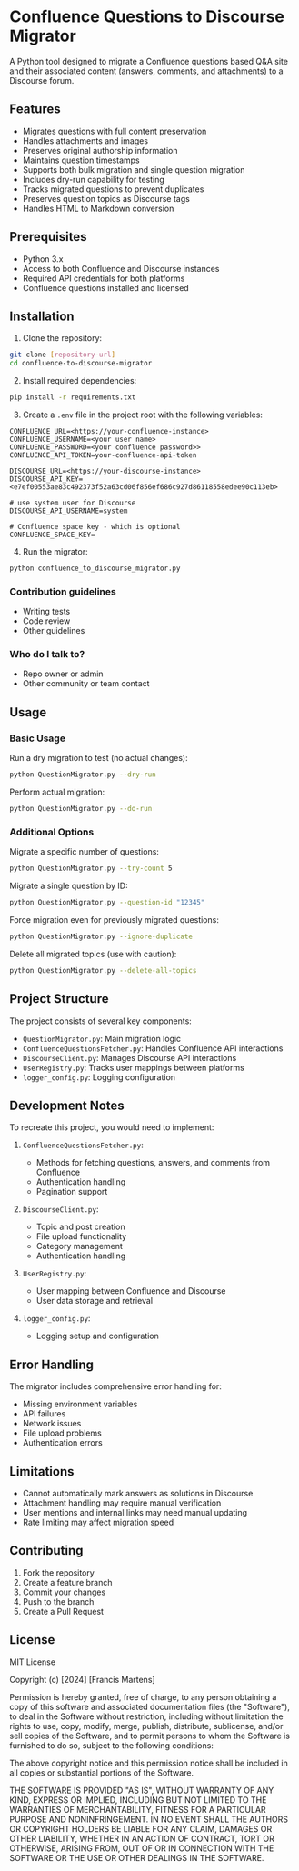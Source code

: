 # Confluence Questions to Discourse Migrator

A Python tool designed to migrate a Confluence questions based Q&A site and their associated content (answers, comments, and attachments) to a Discourse forum.

## Features

- Migrates questions with full content preservation
- Handles attachments and images
- Preserves original authorship information
- Maintains question timestamps
- Supports both bulk migration and single question migration
- Includes dry-run capability for testing
- Tracks migrated questions to prevent duplicates
- Preserves question topics as Discourse tags
- Handles HTML to Markdown conversion

## Prerequisites

- Python 3.x
- Access to both Confluence and Discourse instances
- Required API credentials for both platforms
- Confluence questions installed and licensed

## Installation

1. Clone the repository:
```bash
git clone [repository-url]
cd confluence-to-discourse-migrator
```

2. Install required dependencies:
```bash
pip install -r requirements.txt
```

3. Create a `.env` file in the project root with the following variables:
```env
CONFLUENCE_URL=<https://your-confluence-instance>
CONFLUENCE_USERNAME=<your user name>
CONFLUENCE_PASSWORD=<your confluence password>>
CONFLUENCE_API_TOKEN=your-confluence-api-token

DISCOURSE_URL=<https://your-discourse-instance>
DISCOURSE_API_KEY=<e7ef00553ae83c492373f52a63cd06f856ef686c927d86118558edee90c113eb>

# use system user for Discourse
DISCOURSE_API_USERNAME=system

# Confluence space key - which is optional
CONFLUENCE_SPACE_KEY=

```

4. Run the migrator:
```bash
python confluence_to_discourse_migrator.py
```

### Contribution guidelines ###

* Writing tests
* Code review
* Other guidelines

### Who do I talk to? ###

* Repo owner or admin
* Other community or team contact

## Usage

### Basic Usage

Run a dry migration to test (no actual changes):
```bash
python QuestionMigrator.py --dry-run
```

Perform actual migration:
```bash
python QuestionMigrator.py --do-run
```

### Additional Options

Migrate a specific number of questions:
```bash
python QuestionMigrator.py --try-count 5
```

Migrate a single question by ID:
```bash
python QuestionMigrator.py --question-id "12345"
```

Force migration even for previously migrated questions:
```bash
python QuestionMigrator.py --ignore-duplicate
```

Delete all migrated topics (use with caution):
```bash
python QuestionMigrator.py --delete-all-topics
```

## Project Structure

The project consists of several key components:

- `QuestionMigrator.py`: Main migration logic
- `ConfluenceQuestionsFetcher.py`: Handles Confluence API interactions
- `DiscourseClient.py`: Manages Discourse API interactions
- `UserRegistry.py`: Tracks user mappings between platforms
- `logger_config.py`: Logging configuration

## Development Notes

To recreate this project, you would need to implement:

1. `ConfluenceQuestionsFetcher.py`:
   - Methods for fetching questions, answers, and comments from Confluence
   - Authentication handling
   - Pagination support

2. `DiscourseClient.py`:
   - Topic and post creation
   - File upload functionality
   - Category management
   - Authentication handling

3. `UserRegistry.py`:
   - User mapping between Confluence and Discourse
   - User data storage and retrieval

4. `logger_config.py`:
   - Logging setup and configuration

## Error Handling

The migrator includes comprehensive error handling for:
- Missing environment variables
- API failures
- Network issues
- File upload problems
- Authentication errors

## Limitations

- Cannot automatically mark answers as solutions in Discourse
- Attachment handling may require manual verification
- User mentions and internal links may need manual updating
- Rate limiting may affect migration speed

## Contributing

1. Fork the repository
2. Create a feature branch
3. Commit your changes
4. Push to the branch
5. Create a Pull Request

## License

MIT License

Copyright (c) [2024] [Francis Martens]

Permission is hereby granted, free of charge, to any person obtaining a copy
of this software and associated documentation files (the "Software"), to deal
in the Software without restriction, including without limitation the rights
to use, copy, modify, merge, publish, distribute, sublicense, and/or sell
copies of the Software, and to permit persons to whom the Software is
furnished to do so, subject to the following conditions:

The above copyright notice and this permission notice shall be included in all
copies or substantial portions of the Software.

THE SOFTWARE IS PROVIDED "AS IS", WITHOUT WARRANTY OF ANY KIND, EXPRESS OR
IMPLIED, INCLUDING BUT NOT LIMITED TO THE WARRANTIES OF MERCHANTABILITY,
FITNESS FOR A PARTICULAR PURPOSE AND NONINFRINGEMENT. IN NO EVENT SHALL THE
AUTHORS OR COPYRIGHT HOLDERS BE LIABLE FOR ANY CLAIM, DAMAGES OR OTHER
LIABILITY, WHETHER IN AN ACTION OF CONTRACT, TORT OR OTHERWISE, ARISING FROM,
OUT OF OR IN CONNECTION WITH THE SOFTWARE OR THE USE OR OTHER DEALINGS IN THE
SOFTWARE.